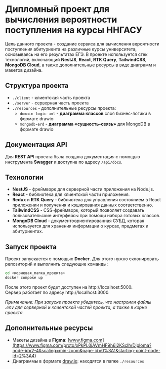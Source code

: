 # Дипломный проект для вычисления вероятности поступления на курсы ННГАСУ #
Цель данного проекта - создание сервиса для вычисления вероятности поступления абитуриента на различные курсы университета, основываясь на его результатах ЕГЭ. В проекте используется стек технологий, включающий **NestJS**, **React**, **RTK Query**, **TailwindCSS**, **MongoDB Cloud**, а также дополнительные ресурсы в виде диаграмм и макетов дизайна.

## Структура проекта ##
- `./client` - клиентская часть проекта
- `./server` - серверная часть проекта
- `./resources` - дополнительные ресурсы проекта:
  - `domain-logic-uml` - **диаграмма классов** слоя бизнес-логики в формате drawio
  - `mongodb-erd` - **диаграмма «сущность-связь»** для MongoDB в формате drawio

## Документация API ##
Для **REST API** проекта была создана документация с помощью инструмента **Swagger** и доступна по адресу `/api/docs`.

## Технологии ##
- **NestJS** - фреймворк для серверной части приложения на Node.js.
- **React** - библиотека для клиентской части приложения.
- **Redux** и **RTK Query** - библиотека для управления состоянием в React приложении и получения и кэширования данных соответственно.
- **TailwindCSS** - CSS-фреймворк, который позволяет создавать пользовательские интерфейсы при помощи набора готовых классов.
- **MongoDB Cloud** - документоориентированная СУБД, которая используется для хранения информации о курсах, предметах и абитуриентах.

## Запуск проекта ##
Проект запускается с помощью **Docker**. Для этого нужно склонировать репозиторий и выполнить следующие команды:

```bash
cd <корневая_папка_проекта>
docker compose up
```
После этого проект будет доступен на http://localhost:5000.  
Сервер работает по адресу http://localhost:3000.

*Примечание: При запуске проекта убедитесь, что настроили файлы .env для серверной и клиентской частей проекта, а также в корне проекта.*

## Дополнительные ресурсы ##
- Макеты дизайна в **Figma**: [www.figma.com](https://www.figma.com/proto/xPkPL0jAVmHF9h6i2KScIh/Diploma?node-id=2-4&scaling=min-zoom&page-id=0%3A1&starting-point-node-id=2%3A4)  
- Диаграммы в формате [draw.io](https://app.diagrams.net/): находятся в папке `./resources`
